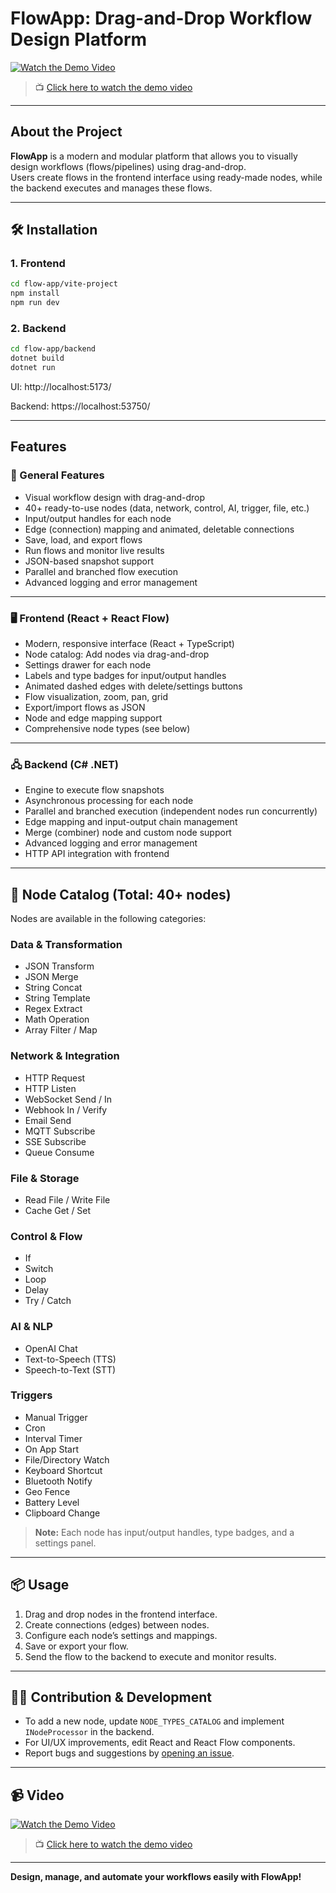 

# FlowApp: Drag-and-Drop Workflow Design Platform

[![Watch the Demo Video](https://img.youtube.com/vi/vd8gF7tGDCo/0.jpg)](https://youtu.be/vd8gF7tGDCo)
> 📺 [Click here to watch the demo video](https://youtu.be/vd8gF7tGDCo)

---

## About the Project

**FlowApp** is a modern and modular platform that allows you to visually design workflows (flows/pipelines) using drag-and-drop.  
Users create flows in the frontend interface using ready-made nodes, while the backend executes and manages these flows.

---

## 🛠️ Installation

### 1. Frontend

```bash
cd flow-app/vite-project
npm install
npm run dev
```

### 2. Backend

```bash
cd flow-app/backend
dotnet build
dotnet run
```

UI: http://localhost:5173/

Backend: https://localhost:53750/

---

## Features

### 🚀 General Features

- Visual workflow design with drag-and-drop
- 40+ ready-to-use nodes (data, network, control, AI, trigger, file, etc.)
- Input/output handles for each node
- Edge (connection) mapping and animated, deletable connections
- Save, load, and export flows
- Run flows and monitor live results
- JSON-based snapshot support
- Parallel and branched flow execution
- Advanced logging and error management

---

### 🖥️ Frontend (React + React Flow)

- Modern, responsive interface (React + TypeScript)
- Node catalog: Add nodes via drag-and-drop
- Settings drawer for each node
- Labels and type badges for input/output handles
- Animated dashed edges with delete/settings buttons
- Flow visualization, zoom, pan, grid
- Export/import flows as JSON
- Node and edge mapping support
- Comprehensive node types (see below)

---

### 🖧 Backend (C# .NET)

- Engine to execute flow snapshots
- Asynchronous processing for each node
- Parallel and branched execution (independent nodes run concurrently)
- Edge mapping and input-output chain management
- Merge (combiner) node and custom node support
- Advanced logging and error management
- HTTP API integration with frontend

---

## 🔗 Node Catalog (Total: **40+** nodes)

Nodes are available in the following categories:

### **Data & Transformation**
- JSON Transform
- JSON Merge
- String Concat
- String Template
- Regex Extract
- Math Operation
- Array Filter / Map

### **Network & Integration**
- HTTP Request
- HTTP Listen
- WebSocket Send / In
- Webhook In / Verify
- Email Send
- MQTT Subscribe
- SSE Subscribe
- Queue Consume

### **File & Storage**
- Read File / Write File
- Cache Get / Set

### **Control & Flow**
- If
- Switch
- Loop
- Delay
- Try / Catch

### **AI & NLP**
- OpenAI Chat
- Text-to-Speech (TTS)
- Speech-to-Text (STT)

### **Triggers**
- Manual Trigger
- Cron
- Interval Timer
- On App Start
- File/Directory Watch
- Keyboard Shortcut
- Bluetooth Notify
- Geo Fence
- Battery Level
- Clipboard Change

> **Note:** Each node has input/output handles, type badges, and a settings panel.

---

## 📦 Usage

1. Drag and drop nodes in the frontend interface.
2. Create connections (edges) between nodes.
3. Configure each node’s settings and mappings.
4. Save or export your flow.
5. Send the flow to the backend to execute and monitor results.

---

## 👨‍💻 Contribution & Development

- To add a new node, update `NODE_TYPES_CATALOG` and implement `INodeProcessor` in the backend.
- For UI/UX improvements, edit React and React Flow components.
- Report bugs and suggestions by [opening an issue](https://github.com/karayakar/issues).

---

## 📹 Video

[![Watch the Demo Video](https://img.youtube.com/vi/vd8gF7tGDCo/0.jpg)](https://youtu.be/vd8gF7tGDCo)
> 📺 [Click here to watch the demo video](https://youtu.be/vd8gF7tGDCo)

---

**Design, manage, and automate your workflows easily with FlowApp!**
